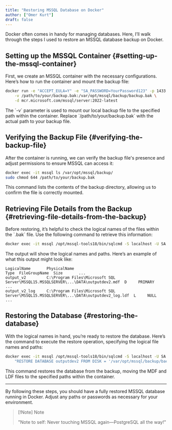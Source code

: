 ```yaml
---
title: "Restoring MSSQL Database on Docker"
author: ["Omer Kurt"]
draft: false
---
```


Docker often comes in handy for managing databases. Here, I’ll walk through the steps I used to restore an MSSQL database backup on Docker.


## Setting up the MSSQL Container {#setting-up-the-mssql-container}

First, we create an MSSQL container with the necessary configurations. Here’s how to run the container and mount the backup file:

```sh
docker run -e "ACCEPT_EULA=Y" -e "SA_PASSWORD=YourPassword123" -p 1433:1433 --name mssql \
    -v /path/to/your/backup.bak:/var/opt/mssql/backup/backup.bak \
    -d mcr.microsoft.com/mssql/server:2022-latest
```

The \`-v\` parameter is used to mount our local backup file to the specified path within the container. Replace \`/path/to/your/backup.bak\` with the actual path to your backup file.


## Verifying the Backup File {#verifying-the-backup-file}

After the container is running, we can verify the backup file's presence and adjust permissions to ensure MSSQL can access it:

```sh
docker exec -it mssql ls /var/opt/mssql/backup/
sudo chmod 644 /path/to/your/backup.bak
```

This command lists the contents of the backup directory, allowing us to confirm the file is correctly mounted.


## Retrieving File Details from the Backup {#retrieving-file-details-from-the-backup}

Before restoring, it’s helpful to check the logical names of the files within the \`.bak\` file. Use the following command to retrieve this information:

```sh
docker exec -it mssql /opt/mssql-tools18/bin/sqlcmd -S localhost -U SA -P YourPassword123 -Q "RESTORE FILELISTONLY FROM DISK = '/var/opt/mssql/backup/backup.bak';" -C
```

The output will show the logical names and paths. Here’s an example of what this output might look like:

```text
LogicalName       PhysicalName                                                    Type  FileGroupName  Size       ...
output_v2         C:\Program Files\Microsoft SQL Server\MSSQL15.MSSQLSERVER\...\DATA\outputdev2.mdf  D     PRIMARY         ...
output_v2_log     C:\Program Files\Microsoft SQL Server\MSSQL15.MSSQLSERVER\...\DATA\outputdev2_log.ldf  L     NULL           ...
```


## Restoring the Database {#restoring-the-database}

With the logical names in hand, you’re ready to restore the database. Here’s the command to execute the restore operation, specifying the logical file names and paths:

```sh
docker exec -it mssql /opt/mssql-tools18/bin/sqlcmd -S localhost -U SA -P YourPassword123 -Q \
    "RESTORE DATABASE outputdev2 FROM DISK = '/var/opt/mssql/backup/backup.bak' WITH MOVE 'output_v2' TO '/var/opt/mssql/data/outputdev2.mdf', MOVE 'output_v2_log' TO '/var/opt/mssql/data/outputdev2.ldf';" -C
```

This command restores the database from the backup, moving the MDF and LDF files to the specified paths within the container.

---

By following these steps, you should have a fully restored MSSQL database running in Docker. Adjust any paths or passwords as necessary for your environment.

> [!Note] Note
>
> "Note to self: Never touching MSSQL again—PostgreSQL all the way!"
